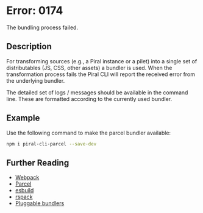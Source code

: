 # Error: 0174

The bundling process failed.

## Description

For transforming sources (e.g., a Piral instance or a pilet) into a single
set of distributables (JS, CSS, other assets) a bundler is used. When the
transformation process fails the Piral CLI will report the received error
from the underlying bundler.

The detailed set of logs / messages should be available in the command
line. These are formatted according to the currently used bundler.

## Example

Use the following command to make the parcel bundler available:

```sh
npm i piral-cli-parcel --save-dev
```

## Further Reading

 - [Webpack](https://webpack.js.org)
- [Parcel](https://parceljs.org)
- [esbuild](https://esbuild.github.io)
- [rspack](https://www.rspack.dev/)
- [Pluggable bundlers](https://docs.piral.io/concepts/T02-bundlers)

